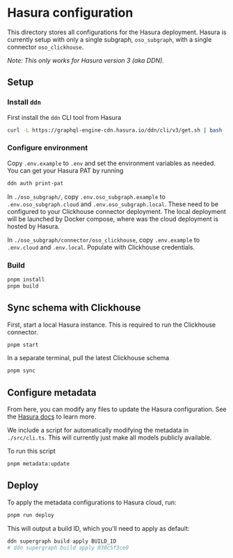 # Hasura configuration

This directory stores all configurations for the Hasura deployment.
Hasura is currently setup with only a single subgraph, `oso_subgraph`,
with a single connector `oso_clickhouse`.

_Note: This only works for Hasura version 3 (aka DDN)._

## Setup

### Install `ddn`

First install the `ddn` CLI tool from Hasura

```bash
curl -L https://graphql-engine-cdn.hasura.io/ddn/cli/v3/get.sh | bash
```

### Configure environment

Copy `.env.example` to `.env` and set the environment variables as needed.
You can get your Hasura PAT by running

```bash
ddn auth print-pat
```

In `./oso_subgraph/`, copy `.env.oso_subgraph.example` to `.env.oso_subgraph.cloud` and `.env.oso_subgraph.local`. These need to be configured to your Clickhouse connector deployment. The local deployment will be launched by Docker compose, where was the cloud deployment is hosted by Hasura.

In `./oso_subgraph/connector/oso_clickhouse`, copy `.env.example` to `.env.cloud` and `.env.local`. Populate with Clickhouse credentials.

### Build

```bash
pnpm install
pnpm build
```

## Sync schema with Clickhouse

First, start a local Hasura instance. This is required to run the Clickhouse connector.

```bash
pnpm start
```

In a separate terminal, pull the latest Clickhouse schema

```bash
pnpm sync
```

## Configure metadata

From here, you can modify any files to update the Hasura configuration.
See the
[Hasura docs](https://hasura.io/docs/3.0/) to learn more.

We include a script for automatically modifying the metadata
in `./src/cli.ts`. This will currently just make all models
publicly available.

To run this script

```bash
pnpm metadata:update
```

## Deploy

To apply the metadata configurations to Hasura cloud, run:

```bash
pnpm run deploy
```

This will output a build ID, which you'll need to apply as default:

```bash
ddn supergraph build apply BUILD_ID
# ddn supergraph build apply 030c5f3ce0
```
